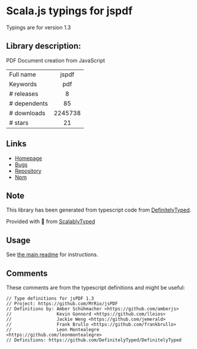 
# Scala.js typings for jspdf

Typings are for version 1.3

## Library description:
PDF Document creation from JavaScript

|                    |                 |
| ------------------ | :-------------: |
| Full name          | jspdf |
| Keywords           | pdf |
| # releases         | 8 |
| # dependents       | 85 |
| # downloads        | 2245738 |
| # stars            | 21 |

## Links
- [Homepage](https://github.com/mrrio/jspdf)
- [Bugs](https://github.com/MrRio/jsPDF/issues)
- [Repository](https://github.com/MrRio/jsPDF)
- [Npm](https://www.npmjs.com/package/jspdf)
    


## Note
This library has been generated from typescript code from [DefinitelyTyped](https://definitelytyped.org).

Provided with :purple_heart: from [ScalablyTyped](https://github.com/oyvindberg/ScalablyTyped)

## Usage
See [the main readme](../../readme.md) for instructions.

## Comments

These comments are from the typescript definitions and might be useful:
```
// Type definitions for jsPDF 1.3
// Project: https://github.com/MrRio/jsPDF
// Definitions by: Amber Schühmacher <https://github.com/amberjs>
//                 Kevin Gonnord <https://github.com/lleios>
//                 Jackie Weng <https://github.com/jemerald>
//                 Frank Brullo <https://github.com/frankbrullo>
//                 Leon Montealegre <https://github.com/leonmontealegre>
// Definitions: https://github.com/DefinitelyTyped/DefinitelyTyped

```

